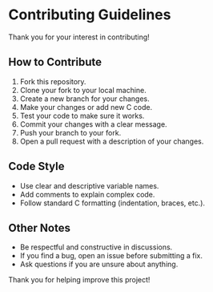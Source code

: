# Contributing Guidelines

Thank you for your interest in contributing!

## How to Contribute

1. Fork this repository.
2. Clone your fork to your local machine.
3. Create a new branch for your changes.
4. Make your changes or add new C code.
5. Test your code to make sure it works.
6. Commit your changes with a clear message.
7. Push your branch to your fork.
8. Open a pull request with a description of your changes.

## Code Style

- Use clear and descriptive variable names.
- Add comments to explain complex code.
- Follow standard C formatting (indentation, braces, etc.).

## Other Notes

- Be respectful and constructive in discussions.
- If you find a bug, open an issue before submitting a fix.
- Ask questions if you are unsure about anything.

Thank you for helping improve this project!
